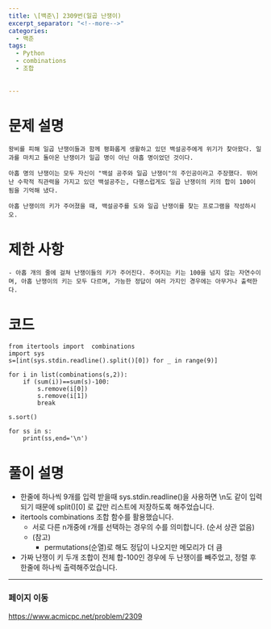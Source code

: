 ```yaml
---
title: \[백준\] 2309번(일곱 난쟁이)
excerpt_separator: "<!--more-->"
categories:
  - 백준
tags:
  - Python
  - combinations
  - 조합
  
  
---
```


# 문제 설명
```
왕비를 피해 일곱 난쟁이들과 함께 평화롭게 생활하고 있던 백설공주에게 위기가 찾아왔다. 일과를 마치고 돌아온 난쟁이가 일곱 명이 아닌 아홉 명이었던 것이다.

아홉 명의 난쟁이는 모두 자신이 "백설 공주와 일곱 난쟁이"의 주인공이라고 주장했다. 뛰어난 수학적 직관력을 가지고 있던 백설공주는, 다행스럽게도 일곱 난쟁이의 키의 합이 100이 됨을 기억해 냈다.

아홉 난쟁이의 키가 주어졌을 때, 백설공주를 도와 일곱 난쟁이를 찾는 프로그램을 작성하시오.
```

# 제한 사항
```
- 아홉 개의 줄에 걸쳐 난쟁이들의 키가 주어진다. 주어지는 키는 100을 넘지 않는 자연수이며, 아홉 난쟁이의 키는 모두 다르며, 가능한 정답이 여러 가지인 경우에는 아무거나 출력한다.
```

# 코드
```
from itertools import  combinations
import sys
s=[int(sys.stdin.readline().split()[0]) for _ in range(9)]

for i in list(combinations(s,2)):
    if (sum(i))==sum(s)-100:
        s.remove(i[0])
        s.remove(i[1])
        break
        
s.sort()

for ss in s:
    print(ss,end='\n')
```
# 풀이 설명
  - 한줄에 하나씩 9개를 입력 받을때 sys.stdin.readline()을 사용하면 \n도 같이 입력되기 때문에 split()[0] 로 값만 리스트에 저장하도록 해주었습니다.
  - itertools combinations 조합 함수를 활용했습니다. 
    - 서로 다른 n개중에 r개를 선택하는 경우의 수를 의미합니다. (순서 상관 없음)
    - (참고)
      - permutations(순열)로 해도 정답이 나오지만 메모리가 더 큼
  - 가짜 난쟁이 키 두개 조합이 전체 합-100인 경우에 두 난쟁이를 빼주었고, 정렬 후 한줄에 하나씩 출력해주었습니다.
  
  
 - - -

### 페이지 이동
<https://www.acmicpc.net/problem/2309>

